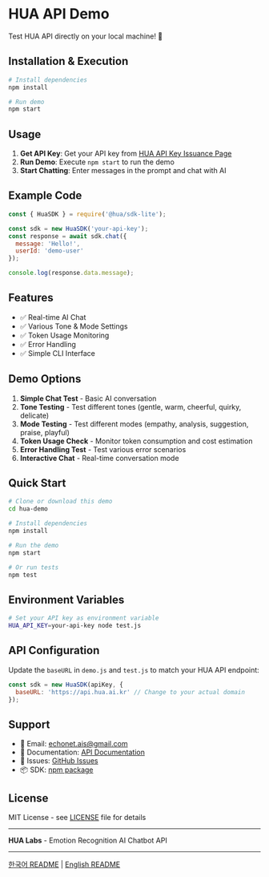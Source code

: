 # HUA API Demo

Test HUA API directly on your local machine! 🚀

## Installation & Execution

```bash
# Install dependencies
npm install

# Run demo
npm start
```

## Usage

1. **Get API Key**: Get your API key from [HUA API Key Issuance Page](https://api.hua.ai.kr/api-key)
2. **Run Demo**: Execute `npm start` to run the demo
3. **Start Chatting**: Enter messages in the prompt and chat with AI

## Example Code

```javascript
const { HuaSDK } = require('@hua/sdk-lite');

const sdk = new HuaSDK('your-api-key');
const response = await sdk.chat({
  message: 'Hello!',
  userId: 'demo-user'
});

console.log(response.data.message);
```

## Features

- ✅ Real-time AI Chat
- ✅ Various Tone & Mode Settings
- ✅ Token Usage Monitoring
- ✅ Error Handling
- ✅ Simple CLI Interface

## Demo Options

1. **Simple Chat Test** - Basic AI conversation
2. **Tone Testing** - Test different tones (gentle, warm, cheerful, quirky, delicate)
3. **Mode Testing** - Test different modes (empathy, analysis, suggestion, praise, playful)
4. **Token Usage Check** - Monitor token consumption and cost estimation
5. **Error Handling Test** - Test various error scenarios
6. **Interactive Chat** - Real-time conversation mode

## Quick Start

```bash
# Clone or download this demo
cd hua-demo

# Install dependencies
npm install

# Run the demo
npm start

# Or run tests
npm test
```

## Environment Variables

```bash
# Set your API key as environment variable
HUA_API_KEY=your-api-key node test.js
```

## API Configuration

Update the `baseURL` in `demo.js` and `test.js` to match your HUA API endpoint:

```javascript
const sdk = new HuaSDK(apiKey, {
  baseURL: 'https://api.hua.ai.kr' // Change to your actual domain
});
```

## Support

- 📧 Email: [echonet.ais@gmail.com](echonet.ais@gmail.com)
- 📖 Documentation: [API Documentation](https://api.hua.ai.kr/docs)
- 🐛 Issues: [GitHub Issues](https://github.com/HUA-Labs/hua-api/issues)
- 📦 SDK: [npm package](https://www.npmjs.com/package/@hua/sdk-lite)

## License

MIT License - see [LICENSE](LICENSE) file for details

---

**HUA Labs** - Emotion Recognition AI Chatbot API

---

[한국어 README](README.md) | [English README](README_EN.md)
